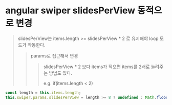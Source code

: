# angular swiper slidesPerView 동적으로 변경

> slidesPerView는 items.length >= slidesPerView \* 2 로 유지해야 loop 모드가 작동한다.
>
> > params로 접근해서 변경
> >
> > > slidesPerView \* 2 보다 items가 적으면 items를 2배로 늘려주는 방법도 있다.
> > >
> > > e.g. if(items.length < 2)

```ts
const length = this.items.length;
this.swiper.params.slidesPerView = length >= 8 ? undefined : Math.floor(length / 2);
```
